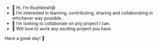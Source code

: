 - 👋 Hi, I’m Rushikesh😄
- 👀 I’m interested in learning, contributing, sharing and collaborating in whichever way possible.
- 💞️ I’m looking to collaborate on any project I can.
- 👀 Will love to work any exciting project you have.

Have a great day! 🤗

<!---
rushiv7/rushiv7 is a ✨ special ✨ repository because its `README.md` (this file) appears on your GitHub profile.
You can click the Preview link to take a look at your changes.
--->
